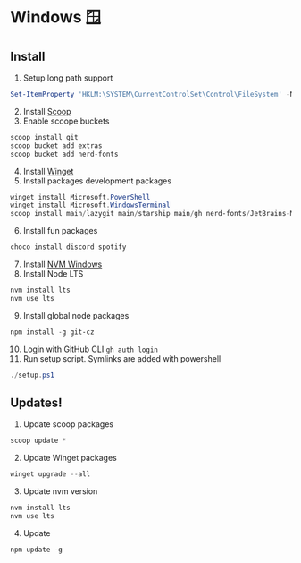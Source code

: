 # Windows 🪟 

## Install

1. Setup long path support
```powershell
Set-ItemProperty 'HKLM:\SYSTEM\CurrentControlSet\Control\FileSystem' -Name 'LongPathsEnabled' -Value 1
```
2. Install [Scoop](https://scoop.sh/)
3. Enable scoope buckets
```powershell
scoop install git
scoop bucket add extras
scoop bucket add nerd-fonts
```
4. Install [Winget](https://apps.microsoft.com/store/detail/app-installer/9NBLGGH4NNS1?hl=en-gb&gl=gb&rtc=1)
5. Install packages development packages
```powershell
winget install Microsoft.PowerShell
winget install Microsoft.WindowsTerminal
scoop install main/lazygit main/starship main/gh nerd-fonts/JetBrains-Mono extras/jetbrains-toolbox main/gcc main/neovim extras/alacritty main/ripgrep main/fd extras/flameshot main/7zip main/git main/git-lfs komorebi whkd extras/vscode 
```
6. Install fun packages
```powershell
choco install discord spotify
```
7. Install [NVM Windows](https://github.com/coreybutler/nvm-windows)
8. Install Node LTS
```powershell
nvm install lts
nvm use lts
```
9. Install global node packages
```powershell
npm install -g git-cz
```
10. Login with GitHub CLI `gh auth login`
11. Run setup script. Symlinks are added with powershell
```powershell
./setup.ps1
```

## Updates!

1. Update scoop packages
```powershell
scoop update *
```
2. Update Winget packages
```powershell
winget upgrade --all
```
3. Update nvm version
```powershell
nvm install lts
nvm use lts
```
4. Update
```powershell
npm update -g
```
